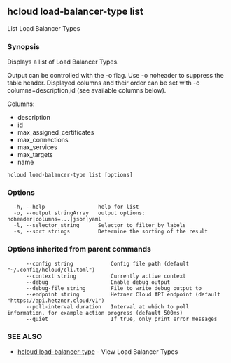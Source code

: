 ## hcloud load-balancer-type list

List Load Balancer Types

### Synopsis

Displays a list of Load Balancer Types.

Output can be controlled with the -o flag. Use -o noheader to suppress the
table header. Displayed columns and their order can be set with
-o columns=description,id (see available columns below).

Columns:
 - description
 - id
 - max_assigned_certificates
 - max_connections
 - max_services
 - max_targets
 - name

```
hcloud load-balancer-type list [options]
```

### Options

```
  -h, --help                 help for list
  -o, --output stringArray   output options: noheader|columns=...|json|yaml
  -l, --selector string      Selector to filter by labels
  -s, --sort strings         Determine the sorting of the result
```

### Options inherited from parent commands

```
      --config string            Config file path (default "~/.config/hcloud/cli.toml")
      --context string           Currently active context
      --debug                    Enable debug output
      --debug-file string        File to write debug output to
      --endpoint string          Hetzner Cloud API endpoint (default "https://api.hetzner.cloud/v1")
      --poll-interval duration   Interval at which to poll information, for example action progress (default 500ms)
      --quiet                    If true, only print error messages
```

### SEE ALSO

* [hcloud load-balancer-type](hcloud_load-balancer-type.md)	 - View Load Balancer Types
